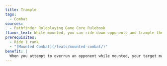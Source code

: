 ```yaml
---
title: Trample
tags:
  - Combat
sources:
  - Pathfinder Roleplaying Game Core Rulebook
flavor_text: While mounted, you can ride down opponents and trample them under your mount.
prerequisites:
  - Ride 1 rank
  - "[Mounted Combat](/feats/mounted-combat/)"
benefit: |
  When you attempt to overrun an opponent while mounted, your target may not choose to avoid you. Your mount may make one hoof attack against any target you knock down, gaining the standard +4 bonus on attack rolls against prone targets.
---
```


